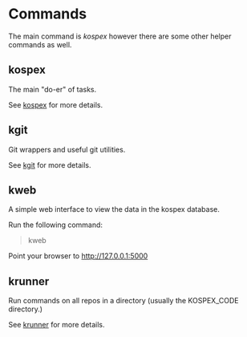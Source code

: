 # Commands

The main command is _kospex_ however there are some other helper commands as well.

## kospex

The main "do-er" of tasks.

See [kospex](kospex) for more details.

## kgit

Git wrappers and useful git utilities.

See [kgit](kgit) for more details.

## kweb

A simple web interface to view the data in the kospex database.

Run the following command:
> kweb

Point your browser to http://127.0.0.1:5000

## krunner

Run commands on all repos in a directory (usually the KOSPEX_CODE directory.)

See [krunner](krunner) for more details.
